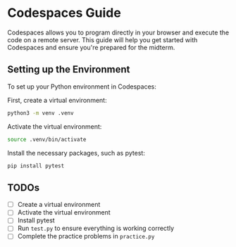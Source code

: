 # Codespaces Guide

Codespaces allows you to program directly in your browser and execute the code on a remote server. This guide will help you get started with Codespaces and ensure you're prepared for the midterm.

## Setting up the Environment

To set up your Python environment in Codespaces:

First, create a virtual environment:

```bash
python3 -m venv .venv
```

Activate the virtual environment:

```bash
source .venv/bin/activate
```

Install the necessary packages, such as pytest:

```bash
pip install pytest
```

## TODOs

- [ ] Create a virtual environment
- [ ] Activate the virtual environment
- [ ] Install pytest
- [ ] Run ```test.py``` to ensure everything is working correctly
- [ ] Complete the practice problems in ```practice.py```

